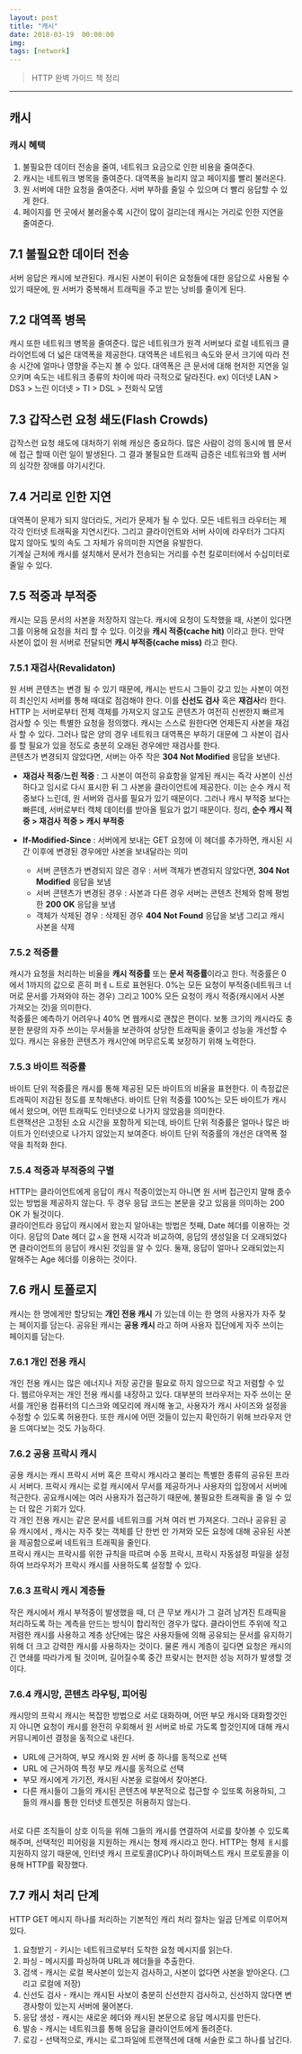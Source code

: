 ```yaml
---
layout: post
title: "캐시"
date: 2018-03-19  00:00:00
img:
tags: [network]
---
```

> HTTP 완벽 가이드 책 정리

---

## 캐시

### 캐시 혜택
1. 불필요한 데이터 전송을 줄여, 네트워크 요금으로 인한 비용을 줄여준다.
2. 캐시는 네트워크 병목을 줄여준다. 대역폭을 늘리지 않고 페이지를 빨리 불러온다.
3. 원 서버에 대한 요청을 줄여준다. 서버 부하를 줄일 수 있으며 더 빨리 응답할 수 있게 한다.
4. 페이지를 먼 곳에서 불러올수록 시간이 많이 걸리는데 캐시는 거리로 인한 지연을 줄여준다.

## 7.1 불필요한 데이터 전송
서버 응답은 캐시에 보관된다. 캐시된 사본이 뒤이은 요청들에 대한 응답으로 사용될 수 있기 때문에, 원 서버가 중복해서 트래픽을 주고 받는 낭비를 줄이게 된다.

## 7.2 대역폭 병목
캐시 또한 네트워크 병목을 줄여준다. 많은 네트워크가 원격 서버보다 로컬 네트워크 클라이언트에 더 넓은 대역폭을 제공한다. 대역폭은 네트워크 속도와 문서 크기에 따라 전송 시간에 얼마나 영향을 주는지 볼 수 있다. 대역폭은 큰 문서에 대해 현저한 지연을 일으키며 속도는 네트워크 종류의 차이에 따라 극적으로 달라진다. ex) 이더넷 LAN > DS3 > 느린 이더넷 > TI > DSL > 전화식 모뎀

## 7.3 갑작스런 요청 쇄도(Flash Crowds)
갑작스런 요청 쇄도에 대처하기 위해 캐싱은 중요하다. 많은 사람이 겅의 동시에 웹 문서에 접근 할때 이런 일이 발생된다. 그 결과 불필요한 트래픽 급증은 네트워크와 웹 서버의 심각한 장애를 야기시킨다.

## 7.4 거리로 인한 지연
대역폭이 문제가 되지 않더라도, 거리가 문제가 될 수 있다. 모든 네트워크 라우터는 제각각 인터넷 트래픽을 지연시킨다. 그리고 클라이언트와 서버 사이에 라우터가 그다지 많지 않아도 빛의 속도 그 자체가 유의미한 지연을 유발한다. <br>
기계실 근처에 캐시를 설치해서 문서가 전송되는 거리를 수천 킬로미터에서 수십미터로 줄일 수 있다.

## 7.5 적중과 부적중
캐시는 모듬 문서의 사본을 저장하지 않는다. 캐시에 요청이 도착했을 때, 사본이 있다면 그를 이용해 요청을 처리 할 수 있다. 이것을 **캐시 적중(cache hit)** 이라고 한다. 만약 사본이 없이 원 서버로 전달되면 **캐시 부적중(cache miss)** 라고 한다.

### 7.5.1 재검사(Revalidaton)
원 서버 콘텐츠는 변경 될 수 있기 때문에, 캐시는 반드시 그들이 갖고 있는 사본이 여전히 최신인지 서버를 통해 때대로 점검해야 한다. 이를 **신선도 검사** 혹은 **재검사**라 한다. HTTP 는 서버로부터 전체 객체를 가져오지 않고도 콘텐츠가 여전히 신썬한지 빠르게 검사할 수 잇는 특별한 요청을 정의했다. 캐시는 스스로 원한다면 언제든지 사본을 재검사 할 수 있다. 그러나 많은 양의 경우 네트워크 대역폭은 부하기 대문에 그 사본이 검사를 할 필요가 있을 정도로 충분히 오래된 경우에만 재검사를 한다. <br>
콘텐츠가 변경되지 않았다면, 서버는 아주 작은 **304 Not Modified** 응답을 보낸다.
- **재검사 적중**/**느린 적중** : 그 사본이 여전히 유효함을 알게된 캐시는 즉각 사본이 신선하다고 임시로 다시 표시한 뒤 그 사본을 클라이언트에 제공한다. 이는 순수 캐시 적중보다 느린데, 원 서버와 검사를 필요가 있기 때문이다. 그러나 캐시 부적중 보다는 빠른데, 서버로부터 캑체 데이터를 받아올 필요가 없기 때문이다. 정리, **순수 캐시 적중 > 재검사 적중 > 캐시 부적중**

- **If-Modified-Since** : 서버에게 보내는 GET 요청에 이 헤더를 추가하면, 캐시된 시간 이후에 변경된 경우에만 사본을 보내달라는 의미
    - 서버 콘텐츠가 변경되지 않은 경우 : 서버 객체가 변경되지 않았다면, **304 Not Modified** 응답을 보냄
    - 서버 콘텐츠가 변경된 경우 : 사본과 다른 경우 서버는 콘텐츠 전체와 함께 평범한 **200 OK** 응답을 보냄
    - 객체가 삭제된 경우 : 삭제된 경우 **404 Not Found** 응답을 보냄 그리고 캐시 사본을 삭제

### 7.5.2 적중률
캐시가 요청을 처리하는 비율을 **캐시 적중률** 또는 **문서 적중률**이라고 한다. 적중률은 0에서 1까지의 값으로 흔히 퍼ㅔㄴ트로 표현된다. 0%는 모든 요청이 부적중(네트워크 너머로 문서를 가져와야 하는 경우) 그리고 100% 모든 요청이 캐시 적중(캐시에서 사본 가져오는 것)을 의미한다. <br>
적중률은 예측하기 어려우나 40% 면 웹캐시로 괜찮은 편이다. 보통 크기의 캐시라도 충분한 분량의 자주 쓰이는 무서들을 보관하여 상당한 트래픽을 줄이고 성능을 개선할 수 있다. 캐시는 유용한 콘텐츠가 캐시안에 머무르도록 보장하기 위해 노력한다.

### 7.5.3 바이트 적중률
바이트 단위 적중률은 캐시를 통해 제공된 모든 바이트의 비율을 표현한다. 이 측정값은 트래픽이 저감된 정도를 포착해낸다. 바이트 단위 적중률 100%는 모든 바이트가 캐시에서 왔으며, 어떤 트래픽도 인터넷으로 나가지 않았음을 의미한다. <br>
트랜잭션은 고정된 소요 시간을 포함하게 되는데, 바이트 단위 적중률은 얼마나 많은 바이트가 인터넷으로 나가지 않았는지 보여준다. 바이트 단위 적중률의 개선은 대역폭 절약을 최적화 한다.

### 7.5.4 적중과 부적중의 구별
HTTP는 클라이언트에게 응답이 캐시 적중이었는지 아니면 원 서버 접근인지 말해 줈수 있는 방법을 제공하지 않는다. 두 경우 응답 코드는 본문을 갖고 있음을 의미하는 200 OK 가 될것이다. <br>
클라이언트라 응답이 캐시에서 왔는지 알아내는 방법은 첫째, Date 헤더를 이용하는 것이다. 응답의 Date 헤더 값ㅅ을 현재 시각과 비교하여, 응답의 생성일을 더 오래되었다면 클라이언트의 응답이 캐시된 것임을 알 수 있다. 둘재, 응답이 얼마나 오래되었는지 말해주는 Age 헤더를 이용하는 것이다.

## 7.6 캐시 토폴로지
캐시는 한 명에게만 할당되는 **개인 전용 캐시** 가 있는데 이는 한 명의 사용자가 자주 찾는 페이지를 담는다. 공유된 캐시는 **공용 캐시** 라고 하며 사용자 집단에게 자주 쓰이는 페이지를 담는다.

### 7.6.1 개인 전용 캐시
개인 전용 캐시는 많은 에너지나 저장 공간을 필요로 하지 않으므로 작고 저렴할 수 있다. 웹르아우저는 개인 전용 캐시를 내장하고 있다. 대부분의 브라우저는 자주 쓰이는 문서를 개인용 컴퓨터의 디스크와 메모리에 캐시해 놓고, 사용자가 캐시 사이즈와 설정을 수정할 수 있도록 허용한다. 또한 캐시에 어떤 것들이 있는지 확인하기 위해 브라우저 안을 드여다보는 것도 가능하다.

### 7.6.2 공용 프락시 캐시
공용 캐시는 캐시 프락시 서버 혹은 프락시 캐시라고 불리는 특별한 종류의 공유된 프라시 서버다. 프락시 캐시는 로컬 캐시에서 무서를 제공하거나 사용자의 입장에서 서버에 적근한다. 공요캐시에는 여러 사용자가 접근하기 때문에, 불필요한 트래픽을 줄 일 수 있는 더 많은 기회가 있다. <br>
각 개인 전용 캐시는 같은 문서를 네트워크를 거쳐 여러 번 가져온다. 그러나 공유된 공유 캐시에서 , 캐시는 자주 찾는 객체를 단 한번 만 가져와 모든 요청에 대해 공유된 사본을 제공함으로써 네트워크 트래픽을 줄인다.  <br>
프락시 캐시는 프락시를 위한 규칙을 따르며 수동 프락시, 프락시 자동설정 파일을 설정하여 브라우저가 프락시 캐시를 사용하도록 설정할 수 있다.

### 7.6.3 프락시 캐시 계층들
작은 캐시에서 캐시 부적중이 발생했을 때, 더 큰 무보 캐시가 그 걸려 남겨진 트래픽을 처리하도록 하는 계측을 만드는 방식이 합리적인 경우가 많다. 클라이언트 주위에 작고 저렴한 캐시를 사용하고 계층 상단에는 많은 사용자들에 의해 공유되는 문서를 유지하기 위해 더 크고 강력한 캐시를 사용하자는 것이다. 물론 캐시 계층이 깊다면 요청은 캐시의 긴 연쇄를 따라가게 될 것이며, 길어질수록 중간 프랒시는 현저한 성능 저하가 발생할 것이다.

### 7.6.4 캐시망, 콘텐츠 라우팅, 피어링
캐시망의 프락시 캐시는 복잡한 방법으로 서로 대화하며, 어떤 부모 캐시와 대화할것인지 아니면 요청이 캐시를 완전히 우회해서 원 서버로 바로 가도록 할것인지에 대해 캐시 커뮤니케이션 결정을 동적으로 내린다.
- URL에 근거하여, 부모 캐시와 원 서버 중 하나를 동적으로 선택
- URL 에 근거하여 특정 부모 캐시를 동적으로 선택
- 부모 캐시에게 가기전, 캐시된 사본을 로컬에서 찾아본다.
- 다른 캐시들이 그들의 캐시된 콘텐츠에 부분적으로 접근할 수 있또록 허용하되, 그들의 캐시를 통한 인터넷 트렌짓은 허용하지 않는다.
<br>
서로 다른 조직들이 상호 이득을 위해 그들의 캐시를 연결하여 서로를 찾아볼 수 있도록 해주며, 선택적인 피어링을 지원하는 캐시는 형제 캐시라고 한다. HTTP는 형제 ㅐ시를 지원하지 않기 때문에, 인터넷 캐시 프로토콜(ICP)나 하이퍼텍스트 캐시 프로토콜을 이용해 HTTP를 확장했다.

## 7.7 캐시 처리 단계
HTTP GET 메시지 하나를 처리하는 기본적인 캐리 처리 절차는 일곱 단계로 이루어져있다.
1. 요청받기 - 키시는 네트워크로부터 도착한 요청 메시지를 읽는다.
2. 파싱 - 메시지를 파싱하여 URL과 헤더들을 추출한다.
3. 검색 - 캐시는 로컬 복사본이 있는지 검사하고, 사본이 없다면 사본을 받아온다. (그리고 로컬에 저장)
4. 신선도 검사 - 캐시는 캐시된 사보이 충분히 신선한지 검사하고, 신선하지 않다면 변경사항이 있는지 서버에 물어본다.
5. 응답 생성 - 캐시는 새로운 헤더와 캐시된 본문으로 응답 메시지를 만든다.
6. 발송 - 캐시는 네트워크를 통해 응답을 클라이언트에게 돌려준다.
7. 로깅 - 선택적으로, 캐시는 로그파일에 트랜잭션에 대해 서술한 로그 하나를 남긴다.
